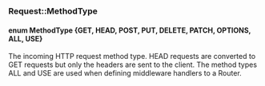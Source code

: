 <h3 id='req-methodType'>Request::MethodType</h3>
<h4 class='variant'>enum MethodType {GET, HEAD, POST, PUT, DELETE, PATCH, OPTIONS, ALL, USE}</h4>

The incoming HTTP request method type. HEAD requests are converted to GET requests but only the headers are sent to the client. The method types ALL and USE are used when defining middleware handlers to a Router.


